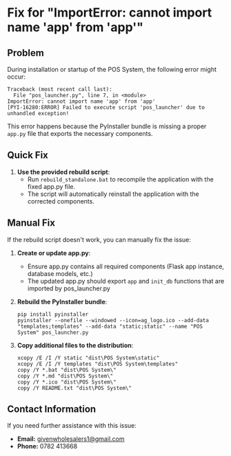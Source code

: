 # Fix for "ImportError: cannot import name 'app' from 'app'"

## Problem

During installation or startup of the POS System, the following error might occur:

```
Traceback (most recent call last):
  File "pos_launcher.py", line 7, in <module>
ImportError: cannot import name 'app' from 'app'
[PYI-16280:ERROR] Failed to execute script 'pos_launcher' due to unhandled exception!
```

This error happens because the PyInstaller bundle is missing a proper `app.py` file that exports the necessary components.

## Quick Fix

1. **Use the provided rebuild script**:
   - Run `rebuild_standalone.bat` to recompile the application with the fixed app.py file.
   - The script will automatically reinstall the application with the corrected components.

## Manual Fix

If the rebuild script doesn't work, you can manually fix the issue:

1. **Create or update app.py**:
   - Ensure app.py contains all required components (Flask app instance, database models, etc.)
   - The updated app.py should export `app` and `init_db` functions that are imported by pos_launcher.py

2. **Rebuild the PyInstaller bundle**:
   ```
   pip install pyinstaller
   pyinstaller --onefile --windowed --icon=ag_logo.ico --add-data "templates;templates" --add-data "static;static" --name "POS System" pos_launcher.py
   ```

3. **Copy additional files to the distribution**:
   ```
   xcopy /E /I /Y static "dist\POS System\static"
   xcopy /E /I /Y templates "dist\POS System\templates"
   copy /Y *.bat "dist\POS System\"
   copy /Y *.md "dist\POS System\"
   copy /Y *.ico "dist\POS System\"
   copy /Y README.txt "dist\POS System\"
   ```

## Contact Information

If you need further assistance with this issue:

- **Email:** givenwholesalers1@gmail.com
- **Phone:** 0782 413668 